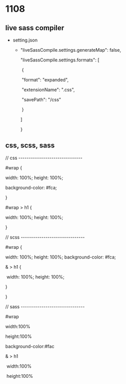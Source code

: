 # 1108

## live sass compiler

- setting.json

  - "liveSassCompile.settings.generateMap": false,

      "liveSassCompile.settings.formats": [

    ​    {

    ​     "format": "expanded",

    ​     "extensionName": ".css",

    ​     "savePath": "/css"

    ​    }

       ]

    }



## css, scss, sass

// css -------------------------------

\#wrap {

  width: 100%; height: 100%;

  background-color: #fca;

}



\#wrap > h1 {

  width: 100%; height: 100%;

}



// scss -------------------------------



\#wrap {

  width: 100%; height: 100%; background-color: #fca;

  & > h1 {

​    width: 100%; height: 100%;

  }

}



// sass -------------------------------

\#wrap

  width:100%

  height:100%

  background-color:#fac

  & > h1

​    width:100%

​    height:100%
